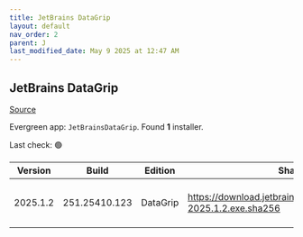 ```yaml
---
title: JetBrains DataGrip
layout: default
nav_order: 2
parent: J
last_modified_date: May 9 2025 at 12:47 AM
---
```


## JetBrains DataGrip

[Source](https://www.jetbrains.com/datagrip)

Evergreen app: `JetBrainsDataGrip`. Found **1** installer.

Last check: 🟢

| Version  | Build         | Edition  | Sha256                                                               | Date     | Size      | Type | URI                                                                                                                            |
| -------- | ------------- | -------- | -------------------------------------------------------------------- | -------- | --------- | ---- | ------------------------------------------------------------------------------------------------------------------------------ |
| 2025.1.2 | 251.25410.123 | DataGrip | https://download.jetbrains.com/datagrip/datagrip-2025.1.2.exe.sha256 | 8/5/2025 | 787086704 | exe  | [https://download.jetbrains.com/datagrip/datagrip-2025.1.2.exe](https://download.jetbrains.com/datagrip/datagrip-2025.1.2.exe) |
